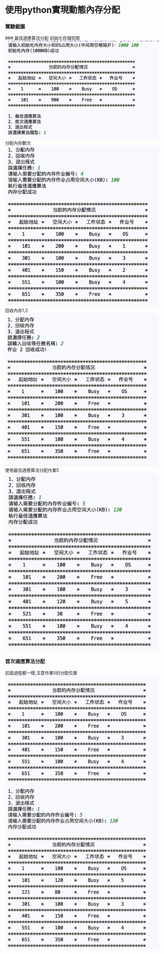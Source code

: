 # 使用python實現動態內存分配
### 實驗截圖
</hr>
### 最佳適應算法分配
初始化存儲空間
<img src="https://github.com/cstd-tudoudou/Fragmented-files/blob/c4604b5ce00acb992a2cc44fb6e82326a8e271ab/img/%E5%9F%B7%E8%A1%8C%E6%9C%80%E4%BD%B3%E9%81%A9%E6%87%89%E7%AE%97%E6%B3%951.png">
分配內存數次
<img src="https://github.com/cstd-tudoudou/Fragmented-files/blob/c4604b5ce00acb992a2cc44fb6e82326a8e271ab/img/%E5%9F%B7%E8%A1%8C%E6%9C%80%E4%BD%B3%E9%81%A9%E6%87%89%E7%AE%97%E6%B3%952.png">
回收內存1,2
<img src="https://github.com/cstd-tudoudou/Fragmented-files/blob/c4604b5ce00acb992a2cc44fb6e82326a8e271ab/img/%E5%9F%B7%E8%A1%8C%E6%9C%80%E4%BD%B3%E9%81%A9%E6%87%89%E7%AE%97%E6%B3%953.png">
使用最佳適應算法分配作業5
<img src="https://github.com/cstd-tudoudou/Fragmented-files/blob/c4604b5ce00acb992a2cc44fb6e82326a8e271ab/img/%E5%9F%B7%E8%A1%8C%E6%9C%80%E4%BD%B3%E9%81%A9%E6%87%89%E7%AE%97%E6%B3%954.png">
</hr>

### 首次適應算法分配
前面過程都一樣,注意作業5的分配位置
<img src="https://github.com/cstd-tudoudou/Fragmented-files/blob/c4604b5ce00acb992a2cc44fb6e82326a8e271ab/img/%E9%A6%96%E6%AC%A1%E9%81%A9%E6%87%89%E7%AE%97%E6%B3%95.png">
